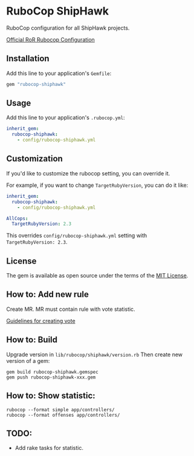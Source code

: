 # RuboCop ShipHawk

RuboCop configuration for all ShipHawk projects.

[Official RoR Rubocop Configuration](https://github.com/ShipHawk/shiphawk-rubocop/blob/master/.rubocop.yml)

## Installation

Add this line to your application's `Gemfile`:

```ruby
gem "rubocop-shiphawk"
```

## Usage

Add this line to your application's `.rubocop.yml`:

```yml
inherit_gem:
  rubocop-shiphawk:
    - config/rubocop-shiphawk.yml
```

## Customization

If you'd like to customize the rubocop setting, you can override it.

For example, if you want to change `TargetRubyVersion`, you can do it like:

```yml
inherit_gem:
  rubocop-shiphawk:
    - config/rubocop-shiphawk.yml

AllCops:
  TargetRubyVersion: 2.3
```

This overrides `config/rubocop-shiphawk.yml` setting with `TargetRubyVersion: 2.3`.

## License

The gem is available as open source under the terms of the [MIT License](http://opensource.org/licenses/MIT).


## How to: Add new rule
Create MR. MR must contain rule with vote statistic.

[Guidelines for creating vote](https://ourcodestyle.com/projects/shiphawk/style-guides/3/rules/645)


## How to: Build
Upgrade version in `lib/rubocop/shiphawk/version.rb`
Then create new version of a gem:

```
gem build rubocop-shiphawk.gemspec
gem push rubocop-shiphawk-xxx.gem
```

## How to: Show statistic:
```
rubocop --format simple app/controllers/
rubocop --format offenses app/controllers/
```

## TODO:
- Add rake tasks for statistic.
